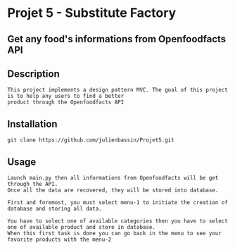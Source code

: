# Projet 5 - Substitute Factory
## Get any food's informations from Openfoodfacts API

## Description
```
This project implements a design pattern MVC. The goal of this project is to help any users to find a better
product through the Openfoodfacts API
```


## Installation
```
git clone https://github.com/julienbassin/Projet5.git
```

## Usage
```
Launch main.py then all informations from Openfoodfacts will be get through the API.
Once all the data are recovered, they will be stored into database.

First and foremost, you must select menu-1 to initiate the creation of database and storing all data.

You have to select one of available categories then you have to select one of available product and store in database.
When this first task is done you can go back in the menu to see your favorite products with the menu-2
```
